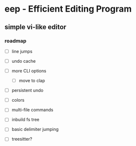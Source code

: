 # eep - Efficient Editing Program

## simple vi-like editor

### roadmap

- [ ] line jumps

- [ ] undo cache

- [ ] more CLI options 

    - [ ] move to clap

- [ ] persistent undo

- [ ] colors 

- [ ] multi-file commands

- [ ] inbuild fs tree

- [ ] basic delimiter jumping

- [ ] treesitter?
